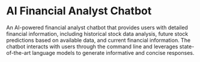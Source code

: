 # AI Financial Analyst Chatbot

An AI-powered financial analyst chatbot that provides users with detailed financial information, including historical stock data analysis, future stock predictions based on available data, and current financial information. The chatbot interacts with users through the command line and leverages state-of-the-art language models to generate informative and concise responses.
